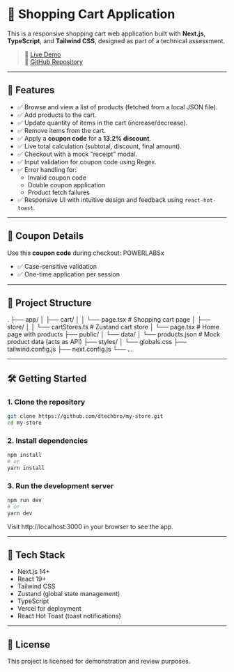 # 🛒 Shopping Cart Application

This is a responsive shopping cart web application built with **Next.js**, **TypeScript**, and **Tailwind CSS**, designed as part of a technical assessment.

> 🚀 [Live Demo](https://my-store-eight-psi.vercel.app/)  
> 📁 [GitHub Repository](https://github.com/dtechbro/my-store.git)

---

## 📌 Features

- ✅ Browse and view a list of products (fetched from a local JSON file).
- ✅ Add products to the cart.
- ✅ Update quantity of items in the cart (increase/decrease).
- ✅ Remove items from the cart.
- ✅ Apply a **coupon code** for a **13.2% discount**.
- ✅ Live total calculation (subtotal, discount, final amount).
- ✅ Checkout with a mock "receipt" modal.
- ✅ Input validation for coupon code using Regex.
- ✅ Error handling for:
  - Invalid coupon code
  - Double coupon application
  - Product fetch failures
- ✅ Responsive UI with intuitive design and feedback using `react-hot-toast`.

---

## 🧾 Coupon Details

Use this **coupon code** during checkout: POWERLABSx

- ✅ Case-sensitive validation
- ✅ One-time application per session

---

## 📂 Project Structure

.
├── app/
│ ├── cart/
│ │ └── page.tsx # Shopping cart page
│ ├── store/
│ │ └── cartStores.ts # Zustand cart store
│ └── page.tsx # Home page with products
├── public/
│ └── data/
│ └── products.json # Mock product data (acts as API)
├── styles/
│ └── globals.css
├── tailwind.config.js
├── next.config.js
└── ...

---

## 🛠️ Getting Started

### 1. Clone the repository

```bash
git clone https://github.com/dtechbro/my-store.git
cd my-store
```

### 2. Install dependencies

```bash
npm install
# or
yarn install
```

### 3. Run the development server

```bash
npm run dev
# or
yarn dev
```

Visit http://localhost:3000 in your browser to see the app.

---

## 🧠 Tech Stack

- Next.js 14+
- React 19+
- Tailwind CSS
- Zustand (global state management)
- TypeScript
- Vercel for deployment
- React Hot Toast (toast notifications)

---

## 📃 License

This project is licensed for demonstration and review purposes.
